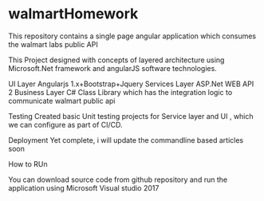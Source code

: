 # walmartHomework
This repository contains a single page angular application which consumes the walmart labs public API

This Project designed with concepts of layered architecture using Microsoft.Net framework and angularJS software technologies.

UI Layer 
 Angularjs 1.x+Bootstrap+Jquery
 Services Layer
 ASP.Net WEB API 2
 Business Layer 
 C# Class Library which has the integration logic to communicate walmart public api
 
 Testing
 Created basic Unit testing projects for Service layer and UI , which we can configure as part of CI/CD.
 
 Deployment
 Yet complete, i will update the commandline based articles soon


How to RUn

 You can download source code from github repository and run the application using Microsoft Visual studio 2017 
